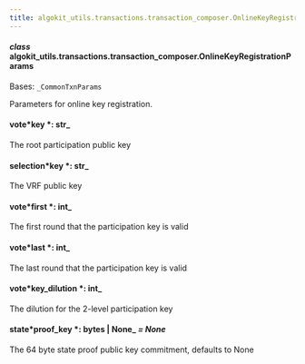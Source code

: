 ```yaml
---
title: algokit_utils.transactions.transaction_composer.OnlineKeyRegistrationParams
---
```


#### _class_ algokit_utils.transactions.transaction_composer.OnlineKeyRegistrationParams

Bases: `_CommonTxnParams`

Parameters for online key registration.

#### vote*key *: str\_

The root participation public key

#### selection*key *: str\_

The VRF public key

#### vote*first *: int\_

The first round that the participation key is valid

#### vote*last *: int\_

The last round that the participation key is valid

#### vote*key_dilution *: int\_

The dilution for the 2-level participation key

#### state*proof_key *: bytes | None\_ _= None_

The 64 byte state proof public key commitment, defaults to None
